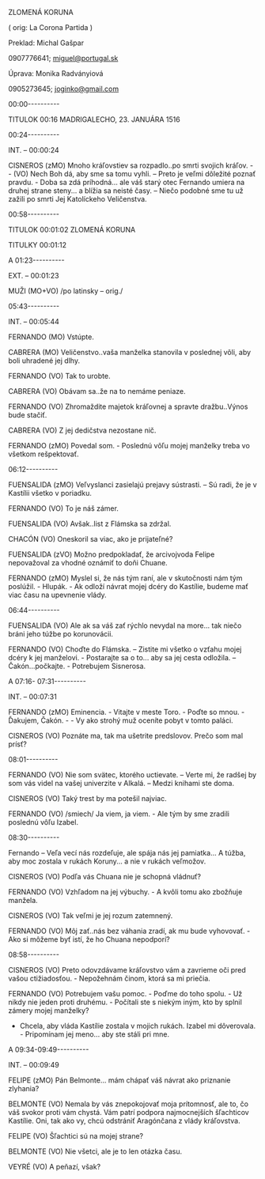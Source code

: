 ZLOMENÁ KORUNA

( orig: La Corona Partida )

Preklad: Michal Gašpar

0907776641; miguel@portugal.sk

Úprava: Monika Radványiová

0905273645; joginko@gmail.com

00:00----------

TITULOK  00:16		MADRIGALECHO, 23. JANUÁRA 1516

00:24----------

INT. – 00:00:24

CISNEROS	(zMO)	Mnoho kráľovstiev sa rozpadlo..po smrti svojich kráľov. - - (VO) Nech Boh dá, aby sme sa tomu vyhli. – Preto je veľmi dôležité poznať pravdu. - Doba sa zdá príhodná... ale váš starý otec Fernando umiera na druhej strane steny... a blížia sa neisté časy. – Niečo podobné sme tu už zažili po smrti Jej Katolíckeho Veličenstva.

00:58----------

TITULOK  00:01:02 	ZLOMENÁ KORUNA

TITULKY  00:01:12

A 01:23----------

EXT. – 00:01:23

MUŽI	(MO+VO) 	/po latinsky – orig./

05:43----------

INT. – 00:05:44

FERNANDO	(MO)	Vstúpte.

CABRERA	(MO)	Veličenstvo..vaša manželka stanovila v poslednej vôli, aby boli uhradené jej dlhy.

FERNANDO	(VO)	Tak to urobte.

CABRERA	(VO)	Obávam sa..že na to nemáme peniaze.

FERNANDO	(VO)	Zhromaždite majetok kráľovnej a spravte dražbu..Výnos bude stačiť.

CABRERA	(VO)	Z jej dedičstva nezostane nič.

FERNANDO	(zMO)	Povedal som. - Poslednú vôľu mojej manželky treba vo všetkom rešpektovať.

06:12----------

FUENSALIDA	(zMO)	Veľvyslanci zasielajú prejavy sústrasti. – Sú radi, že je v Kastílii všetko v poriadku.

FERNANDO	(VO)	To je náš zámer.

FUENSALIDA	(VO)	Avšak..list z Flámska sa zdržal.

CHACÓN	(VO)	Oneskoril sa viac, ako je prijateľné?

FUENSALIDA	(zVO)	Možno predpokladať, že arcivojvoda Felipe  nepovažoval za vhodné oznámiť to doňi Chuane.

FERNANDO	(zMO)	Myslel si, že nás tým raní, ale v skutočnosti nám tým poslúžil. - Hlupák. - Ak odloží návrat mojej dcéry do Kastílie, budeme mať viac času na upevnenie vlády.

06:44----------

FUENSALIDA	(VO)	Ale ak sa váš zať rýchlo nevydal na more... tak niečo bráni jeho túžbe po korunovácii.

FERNANDO	(VO)	Choďte do Flámska. – Zistite mi všetko o vzťahu mojej dcéry k jej manželovi. - Postarajte sa o to... aby sa jej cesta odložila. – Čakón...počkajte. - Potrebujem Sisnerosa.

A 07:16- 07:31----------

INT. – 00:07:31

FERNANDO	(zMO)	Eminencia. - Vitajte v meste Toro. - Poďte so mnou. - Ďakujem, Čakón. - - Vy ako strohý muž oceníte pobyt v tomto paláci.

CISNEROS	(VO)	Poznáte ma, tak ma ušetrite predslovov. Prečo som mal prísť?

08:01----------

FERNANDO	(VO)	Nie som svätec, ktorého uctievate. – Verte mi, že radšej by som vás videl na vašej univerzite v Alkalá. – Medzi knihami ste doma.

CISNEROS	(VO)	Taký trest by ma potešil najviac.

FERNANDO	(VO)	/smiech/ Ja viem, ja viem. - Ale tým by sme zradili poslednú vôľu Izabel.

08:30----------

Fernando                          – Veľa vecí nás rozdeľuje, ale spája nás jej pamiatka... A túžba, aby moc zostala v rukách Koruny... a nie v rukách veľmožov.

CISNEROS	(VO)	Podľa vás Chuana nie je schopná vládnuť?

FERNANDO	(VO)	Vzhľadom na jej výbuchy. - A kvôli tomu ako zbožňuje manžela.

CISNEROS	(VO)	Tak veľmi je jej rozum zatemnený.

FERNANDO	(VO)	Môj zať..nás bez váhania zradí, ak mu bude vyhovovať. - Ako si môžeme byť istí, že ho Chuana nepodporí?

08:58----------

CISNEROS	(VO)	Preto odovzdávame kráľovstvo vám a zavrieme oči pred vašou ctižiadosťou. - Nepožehnám činom, ktorá sa mi priečia.

FERNANDO	(VO)	Potrebujem vašu pomoc. - Poďme do toho spolu. -  Už nikdy nie jeden proti druhému. - Počítali ste s niekým iným, kto by splnil zámery mojej manželky?

- Chcela, aby vláda Kastílie zostala v mojich rukách. Izabel mi dôverovala. - Pripomínam jej meno... aby ste stáli pri mne.

A 09:34-09:49----------

INT. – 00:09:49

FELIPE	(zMO)	Pán Belmonte... mám chápať váš návrat ako priznanie zlyhania?

BELMONTE	(VO)	Nemala by vás znepokojovať moja prítomnosť, ale to, čo váš svokor proti vám chystá. Vám patrí podpora najmocnejších šľachticov Kastílie. Oni, tak ako vy, chcú odstrániť Aragónčana z vlády kráľovstva.

FELIPE	(VO)	Šľachtici sú na mojej strane?

BELMONTE	(VO)	Nie všetci, ale je to len otázka času.

VEYRÉ	(VO)	A peňazí, však?